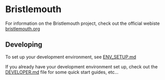 # Bristlemouth

For information on the Bristlemouth project, check out the official webiste [bristlemouth.org](https://bristlemouth.org)

## Developing

To set up your development environment, see [ENV_SETUP.md](ENV_SETUP.md)

If you already have your development environment set up, check out the [DEVELOPER.md](DEVELOPER.md) file for some quick start guides, etc...
